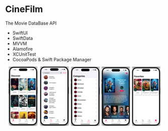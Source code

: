 # CineFilm

The Movie DataBase API

* SwiftUI 
* SwiftData
* MVVM
* Alamofire
* XCUnitTest
* CocoaPods & Swift Package Manager

![](AppScreens.png)
